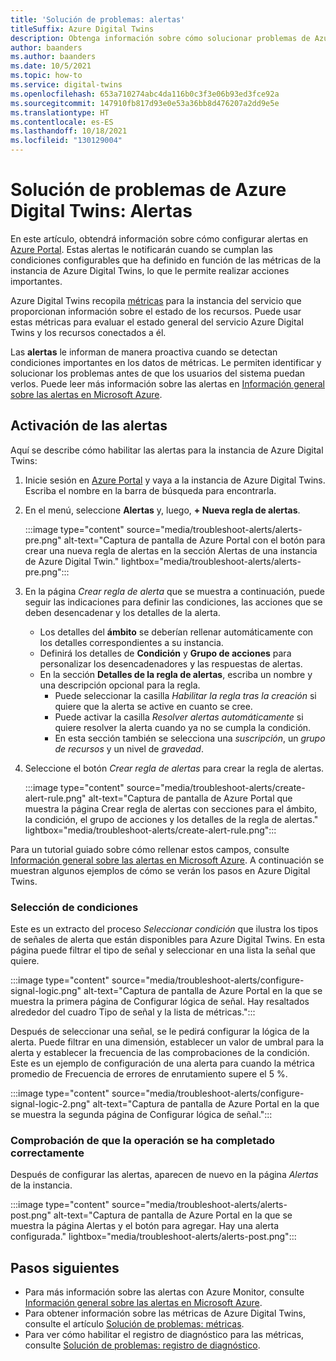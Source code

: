 ```yaml
---
title: 'Solución de problemas: alertas'
titleSuffix: Azure Digital Twins
description: Obtenga información sobre cómo solucionar problemas de Azure Digital Twins mediante la configuración de alertas basadas en métricas de servicio.
author: baanders
ms.author: baanders
ms.date: 10/5/2021
ms.topic: how-to
ms.service: digital-twins
ms.openlocfilehash: 653a710274abc4da116b0c3f3e06b93ed3fce92a
ms.sourcegitcommit: 147910fb817d93e0e53a36bb8d476207a2dd9e5e
ms.translationtype: HT
ms.contentlocale: es-ES
ms.lasthandoff: 10/18/2021
ms.locfileid: "130129004"
---
```

# <a name="troubleshooting-azure-digital-twins-alerts"></a>Solución de problemas de Azure Digital Twins: Alertas

En este artículo, obtendrá información sobre cómo configurar alertas en [Azure Portal](https://portal.azure.com). Estas alertas le notificarán cuando se cumplan las condiciones configurables que ha definido en función de las métricas de la instancia de Azure Digital Twins, lo que le permite realizar acciones importantes.

Azure Digital Twins recopila [métricas](troubleshoot-metrics.md) para la instancia del servicio que proporcionan información sobre el estado de los recursos. Puede usar estas métricas para evaluar el estado general del servicio Azure Digital Twins y los recursos conectados a él.

Las **alertas** le informan de manera proactiva cuando se detectan condiciones importantes en los datos de métricas. Le permiten identificar y solucionar los problemas antes de que los usuarios del sistema puedan verlos. Puede leer más información sobre las alertas en [Información general sobre las alertas en Microsoft Azure](../azure-monitor/alerts/alerts-overview.md).

## <a name="turn-on-alerts"></a>Activación de las alertas

Aquí se describe cómo habilitar las alertas para la instancia de Azure Digital Twins:

1. Inicie sesión en [Azure Portal](https://portal.azure.com) y vaya a la instancia de Azure Digital Twins. Escriba el nombre en la barra de búsqueda para encontrarla. 

2. En el menú, seleccione **Alertas** y, luego, **+ Nueva regla de alertas**.

   :::image type="content" source="media/troubleshoot-alerts/alerts-pre.png" alt-text="Captura de pantalla de Azure Portal con el botón para crear una nueva regla de alertas en la sección Alertas de una instancia de Azure Digital Twin." lightbox="media/troubleshoot-alerts/alerts-pre.png":::

3. En la página *Crear regla de alerta* que se muestra a continuación, puede seguir las indicaciones para definir las condiciones, las acciones que se deben desencadenar y los detalles de la alerta.     
    * Los detalles del **ámbito** se deberían rellenar automáticamente con los detalles correspondientes a su instancia.
    * Definirá los detalles de **Condición** y **Grupo de acciones** para personalizar los desencadenadores y las respuestas de alertas.
    * En la sección **Detalles de la regla de alertas**, escriba un nombre y una descripción opcional para la regla. 
        - Puede seleccionar la casilla _Habilitar la regla tras la creación_ si quiere que la alerta se active en cuanto se cree.
        - Puede activar la casilla _Resolver alertas automáticamente_ si quiere resolver la alerta cuando ya no se cumpla la condición.
        - En esta sección también se selecciona una _suscripción_, un _grupo de recursos_ y un nivel de _gravedad_.

4. Seleccione el botón _Crear regla de alertas_ para crear la regla de alertas.

   :::image type="content" source="media/troubleshoot-alerts/create-alert-rule.png" alt-text="Captura de pantalla de Azure Portal que muestra la página Crear regla de alertas con secciones para el ámbito, la condición, el grupo de acciones y los detalles de la regla de alertas." lightbox="media/troubleshoot-alerts/create-alert-rule.png":::

Para un tutorial guiado sobre cómo rellenar estos campos, consulte [Información general sobre las alertas en Microsoft Azure](../azure-monitor/alerts/alerts-overview.md). A continuación se muestran algunos ejemplos de cómo se verán los pasos en Azure Digital Twins.

### <a name="select-conditions"></a>Selección de condiciones

Este es un extracto del proceso *Seleccionar condición* que ilustra los tipos de señales de alerta que están disponibles para Azure Digital Twins. En esta página puede filtrar el tipo de señal y seleccionar en una lista la señal que quiere.

:::image type="content" source="media/troubleshoot-alerts/configure-signal-logic.png" alt-text="Captura de pantalla de Azure Portal en la que se muestra la primera página de Configurar lógica de señal. Hay resaltados alrededor del cuadro Tipo de señal y la lista de métricas.":::

Después de seleccionar una señal, se le pedirá configurar la lógica de la alerta. Puede filtrar en una dimensión, establecer un valor de umbral para la alerta y establecer la frecuencia de las comprobaciones de la condición. Este es un ejemplo de configuración de una alerta para cuando la métrica promedio de Frecuencia de errores de enrutamiento supere el 5 %.

:::image type="content" source="media/troubleshoot-alerts/configure-signal-logic-2.png" alt-text="Captura de pantalla de Azure Portal en la que se muestra la segunda página de Configurar lógica de señal.":::

### <a name="verify-success"></a>Comprobación de que la operación se ha completado correctamente

Después de configurar las alertas, aparecen de nuevo en la página *Alertas* de la instancia.
 
:::image type="content" source="media/troubleshoot-alerts/alerts-post.png" alt-text="Captura de pantalla de Azure Portal en la que se muestra la página Alertas y el botón para agregar. Hay una alerta configurada." lightbox="media/troubleshoot-alerts/alerts-post.png":::

## <a name="next-steps"></a>Pasos siguientes

* Para más información sobre las alertas con Azure Monitor, consulte [Información general sobre las alertas en Microsoft Azure](../azure-monitor/alerts/alerts-overview.md).
* Para obtener información sobre las métricas de Azure Digital Twins, consulte el artículo [Solución de problemas: métricas](troubleshoot-metrics.md).
* Para ver cómo habilitar el registro de diagnóstico para las métricas, consulte [Solución de problemas: registro de diagnóstico](troubleshoot-diagnostics.md).

